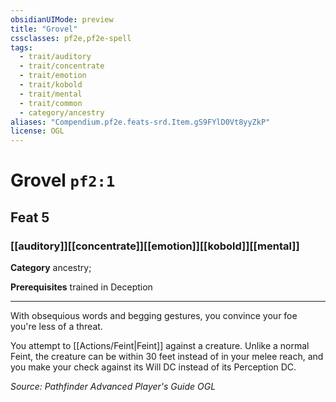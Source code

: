```yaml
---
obsidianUIMode: preview
title: "Grovel"
cssclasses: pf2e,pf2e-spell
tags:
  - trait/auditory
  - trait/concentrate
  - trait/emotion
  - trait/kobold
  - trait/mental
  - trait/common
  - category/ancestry
aliases: "Compendium.pf2e.feats-srd.Item.gS9FYlD0Vt8yyZkP"
license: OGL
---
```

# Grovel `pf2:1`
## Feat 5
### [[auditory]][[concentrate]][[emotion]][[kobold]][[mental]]

**Category** ancestry; 



**Prerequisites** trained in Deception
* * *
With obsequious words and begging gestures, you convince your foe you're less of a threat.

You attempt to [[Actions/Feint|Feint]] against a creature. Unlike a normal Feint, the creature can be within 30 feet instead of in your melee reach, and you make your check against its Will DC instead of its Perception DC.

*Source: Pathfinder Advanced Player's Guide*
*OGL*